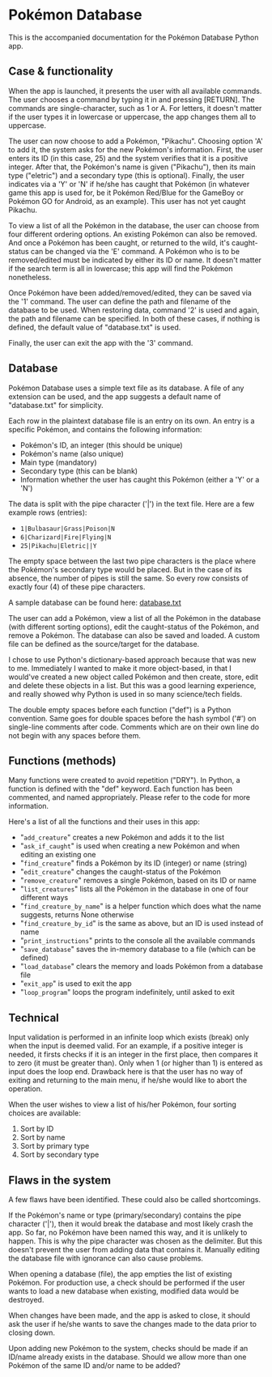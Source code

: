 # Pokémon Database

This is the accompanied documentation for the Pokémon Database Python app.

## Case & functionality

When the app is launched, it presents the user with all available commands. The user chooses a command by typing it in and pressing [RETURN]. The commands are single-character, such as 1 or A. For letters, it doesn't matter if the user types it in lowercase or uppercase, the app changes them all to uppercase.

The user can now choose to add a Pokémon, "Pikachu". Choosing option 'A' to add it, the system asks for the new Pokémon's information. First, the user enters its ID (in this case, 25) and the system verifies that it is a positive integer. After that, the Pokémon's name is given ("Pikachu"), then its main type ("eletric") and a secondary type (this is optional). Finally, the user indicates via a 'Y' or 'N' if he/she has caught that Pokémon (in whatever game this app is used for, be it Pokémon Red/Blue for the GameBoy or Pokémon GO for Android, as an example). This user has not yet caught Pikachu.

To view a list of all the Pokémon in the database, the user can choose from four different ordering options. An existing Pokémon can also be removed. And once a Pokémon has been caught, or returned to the wild, it's caught-status can be changed via the 'E' command. A Pokémon who is to be removed/edited must be indicated by either its ID or name. It doesn't matter if the search term is all in lowercase; this app will find the Pokémon nonetheless.

Once Pokémon have been added/removed/edited, they can be saved via the '1' command. The user can define the path and filename of the database to be used. When restoring data, command '2' is used and again, the path and filename can be specified. In both of these cases, if nothing is defined, the default value of "database.txt" is used.

Finally, the user can exit the app with the '3' command.

## Database

Pokémon Database uses a simple text file as its database. A file of any extension can be used, and the app suggests a default name of "database.txt" for simplicity.

Each row in the plaintext database file is an entry on its own. An entry is a specific Pokémon, and contains the following information:

- Pokémon's ID, an integer (this should be unique)
- Pokémon's name (also unique)
- Main type (mandatory)
- Secondary type (this can be blank)
- Information whether the user has caught this Pokémon (either a 'Y' or a 'N')

The data is split with the pipe character ('|') in the text file. Here are a few example rows (entries):

- `1|Bulbasaur|Grass|Poison|N`
- `6|Charizard|Fire|Flying|N`
- `25|Pikachu|Eletric||Y`

The empty space between the last two pipe characters is the place where the Pokémon's secondary type would be placed. But in the case of its absence, the number of pipes is still the same. So every row consists of exactly four (4) of these pipe characters.

A sample database can be found here: [database.txt](https://github.com/gotonode/creatures/blob/master/database.txt)

The user can add a Pokémon, view a list of all the Pokémon in the database (with different sorting options), edit the caught-status of the Pokémon, and remove a Pokémon. The database can also be saved and loaded. A custom file can be defined as the source/target for the database.

I chose to use Python's dictionary-based approach because that was new to me. Immediately I wanted to make it more object-based, in that I would've created a new object called Pokémon and then create, store, edit and delete these objects in a list. But this was a good learning experience, and really showed why Python is used in so many science/tech fields.

The double empty spaces before each function ("def") is a Python convention. Same goes for double spaces before the hash symbol ('#') on single-line comments after code. Comments which are on their own line do not begin with any spaces before them.

## Functions (methods)

Many functions were created to avoid repetition ("DRY"). In Python, a function is defined with the "def" keyword. Each function has been commented, and named appropriately. Please refer to the code for more information.

Here's a list of all the functions and their uses in this app:

- "`add_creature`" creates a new Pokémon and adds it to the list
- "`ask_if_caught`" is used when creating a new Pokémon and when editing an existing one
- "`find_creature`" finds a Pokémon by its ID (integer) or name (string)
- "`edit_creature`" changes the caught-status of the Pokémon
- "`remove_creature`" removes a single Pokémon, based on its ID or name
- "`list_creatures`" lists all the Pokémon in the database in one of four different ways
- "`find_creature_by_name`" is a helper function which does what the name suggests, returns None otherwise
- "`find_creature_by_id`" is the same as above, but an ID is used instead of name
- "`print_instructions`" prints to the console all the available commands
- "`save_database`" saves the in-memory database to a file (which can be defined)
- "`load_database`" clears the memory and loads Pokémon from a database file
- "`exit_app`" is used to exit the app
- "`loop_program`" loops the program indefinitely, until asked to exit

## Technical

Input validation is performed in an infinite loop which exists (break) only when the input is deemed valid. For an example, if a positive integer is needed, it firsts checks if it is an integer in the first place, then compares it to zero (it must be greater than). Only when 1 (or higher than 1) is entered as input does the loop end. Drawback here is that the user has no way of exiting and returning to the main menu, if he/she would like to abort the operation.

When the user wishes to view a list of his/her Pokémon, four sorting choices are available:

1. Sort by ID
2. Sort by name
3. Sort by primary type
4. Sort by secondary type

## Flaws in the system

A few flaws have been identified. These could also be called shortcomings.

If the Pokémon's name or type (primary/secondary) contains the pipe character ('|'), then it would break the database and most likely crash the app. So far, no Pokémon have been named this way, and it is unlikely to happen. This is why the pipe character was chosen as the delimiter. But this doesn't prevent the user from adding data that contains it. Manually editing the database file with ignorance can also cause problems.

When opening a database (file), the app empties the list of existing Pokémon. For production use, a check should be performed if the user wants to load a new database when existing, modified data would be destroyed.

When changes have been made, and the app is asked to close, it should ask the user if he/she wants to save the changes made to the data prior to closing down.

Upon adding new Pokémon to the system, checks should be made if an ID/name already exists in the database. Should we allow more than one Pokémon of the same ID and/or name to be added?

